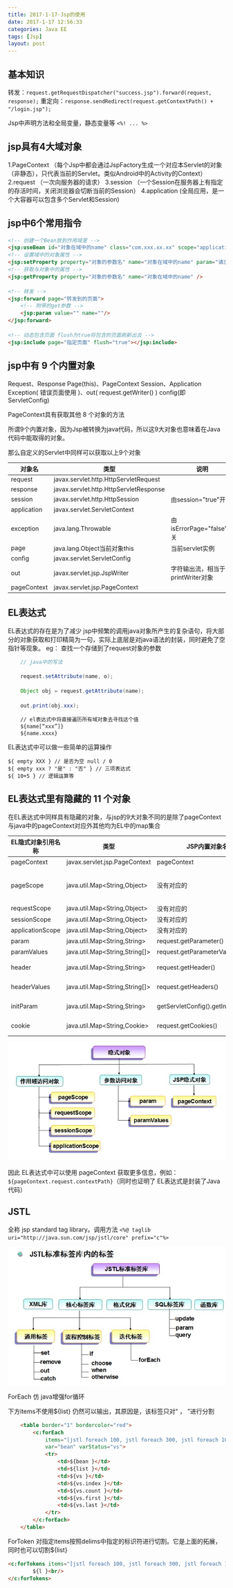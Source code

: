 ```yaml
---
title: 2017-1-17-Jsp的使用
date: 2017-1-17 12:56:33 
categories: Java EE
tags: [Jsp]
layout: post
---
```


<!-- more -->

## 基本知识

转发：`request.getRequestDispatcher("success.jsp").forward(request, response);`
重定向：`response.sendRedirect(request.getContextPath() + "/login.jsp");`

Jsp中声明方法和全局变量，静态变量等 `<%! ... %>`

## jsp具有4大域对象

1.PageContext （每个Jsp中都会通过JspFactory生成一个对应本Servlet的对象（非静态），只代表当前的Servlet。类似Android中的Activity的Context）
2.request （一次向服务器的请求） 
3.session （一个Session在服务器上有指定的存活时间，关闭浏览器会切断当前的Session）
4.application (全局应用，是一个大容器可以包含多个Servlet和Session)

## jsp中6个常用指令

```html
<!-- 创建一个Bean放到作用域里 -->
<jsp:useBean id="对象在域中的name" class="com.xxx.xx.xx" scope="application|session|request|page">
<!-- 设置域中的对象属性 -->
<jsp:setProperty property="对象的参数名" name="对象在域中的name" param="请求参数中的值，可代替value" value="值"/>
<!-- 获取与对象中的属性 -->
<jsp:getProperty property="对象的参数名" name="对象在域中的name" />	

<!-- 转发 -->
<jsp:forward page="转发到的页面"> 
	<!-- 附带的get参数 -->
	<jsp:param value="" name=""/>
</jsp:forward>

<!-- 动态包含页面 flush为true将包含的页面刷新出去 -->
<jsp:include page="指定页面" flush="true"></jsp:include>

```
## jsp中有 9 个内置对象

Request、Response
Page(this)、PageContext
Session、Application
Exception( 错误页面使用 )、out( request.getWriter() )
config(即ServletConfig)

PageContext具有获取其他 8 个对象的方法

所谓9个内置对象，因为Jsp被转换为java代码，所以这9大对象也意味着在Java代码中能取得的对象。

那么自定义的Servlet中同样可以获取以上9个对象

|对象名|	类型	|说明|
|---|---|---|
|request|	javax.servlet.http.HttpServletRequest	| |
|response|	javax.servlet.http.HttpServletResponse | |	
|session|	javax.servlet.http.HttpSession|	由session="true"开关|
|application|	javax.servlet.ServletContext	| |
|exception|	java.lang.Throwable|由isErrorPage="false"开关|
|page|	java.lang.Object当前对象this	|当前servlet实例|
|config|	javax.servlet.ServletConfig	| |
|out|	 javax.servlet.jsp.JspWriter	|字符输出流，相当于 printWriter对象|
|pageContext|	 javax.servlet.jsp.PageContext	| |


## EL表达式
EL表达式的存在是为了减少 jsp中频繁的调用java对象所产生的复杂语句，将大部分的对象获取和打印精简为一句，实际上底层是对java语法的封装，同时避免了空指针等现象。
eg：
查找一个存储到了request对象的参数
```java
	// java中的写法

	request.setAttribute(name, o);
	
	Object obj = request.getAttribute(name);
	
	out.print(obj.xxx);
```

```
	// el表达式中将直接遍历所有域对象去寻找这个值
	${name[“xxx”]}
	${name.xxxx}
```

EL表达式中可以做一些简单的运算操作

```
${ empty XXX } // 是否为空 null / 0
${ empty xxx ? "是" : "否" } // 三项表达式
${ 10+5 } // 逻辑运算等
```

## EL表达式里有隐藏的 11 个对象

在EL表达式中同样具有隐藏的对象，与jsp的9大对象不同的是除了pageContext 与java中的pageContext对应外其他均为EL中的map集合

|EL隐式对象引用名称|	类型|	JSP内置对象名称|	说明|
|---|---|---|---|
|pageContext	|javax.servlet.jsp.PageContext	|pageContext|	一样的|
|pageScope	|java.util.Map<String,Object>|	没有对应的	|pageContext范围中存放的数据,页面范围|
|requestScope	|java.util.Map<String,Object>|	没有对应的	|请求范围数据|
|sessionScope	|java.util.Map<String,Object>|	没有对应的	|会话范围数据|
|applicationScope	|java.util.Map<String,Object>|	没有对应的	|应用范围数据|
|param	|java.util.Map<String,String>|	request.getParameter()	|一个请求参数|
|paramValues	|java.util.Map<String,String[]>	|request.getParameterValues()	|重名请求参数|
|header	|java.util.Map<String,String>	|request.getHeader()	|一个请求消息头|
|headerValues	|java.util.Map<String,String[]>	|request.getHeaders()	|重名请求消息头|
|initParam	|java.util.Map<String,String>	|getServletConfig().getInitParameter()	|web.xml中全局参数|
|cookie	|java.util.Map<String,Cookie>	|request.getCookies()	|key:cookie对象的name值|

 ![EL表达式][1]

因此 EL表达式中可以使用 pageContext 获取更多信息，例如：`${pageContext.request.contextPath}`（同时也证明了 EL表达式是封装了Java代码）

## JSTL

全称 jsp standard tag library。调用方法 
`<%@ taglib uri="http://java.sun.com/jsp/jstl/core" prefix="c"%>`

![jstl 核心库常用方法][2]

ForEach 仿 java增强for循环

下方items不使用${list} 仍然可以输出，其原因是，该标签只对“ ， ”进行分割

```html
	<table border="1" bordercolor="red">
		<c:forEach
			items="[jstl foreach 100, jstl foreach 300, jstl foreach 100]"
			var="bean" varStatus="vs">
			<tr>
				<td>${bean }</td>
				<td>${list }</td>
				<td>${vs }</td>
				<td>${vs.index }</td>
				<td>${vs.count }</td>
				<td>${vs.first }</td>
				<td>${vs.last }</td>
			</tr>
		</c:forEach>
	</table>
```

ForToken 对指定items按照delims中指定的标识符进行切割。它是上面的拓展，同时也可以切割${list}

```html
<c:forTokens items="[jstl foreach 100, jstl foreach 300, jstl foreach 100]" delims=" " var="l">
		${l }<br/>
</c:forTokens>
```

  [1]: /img/2017-1-17-Jsp的使用/el.jpg "el.jpg"
  [2]: /img/2017-1-17-Jsp的使用/jstl.jpg "jstl.jpg"